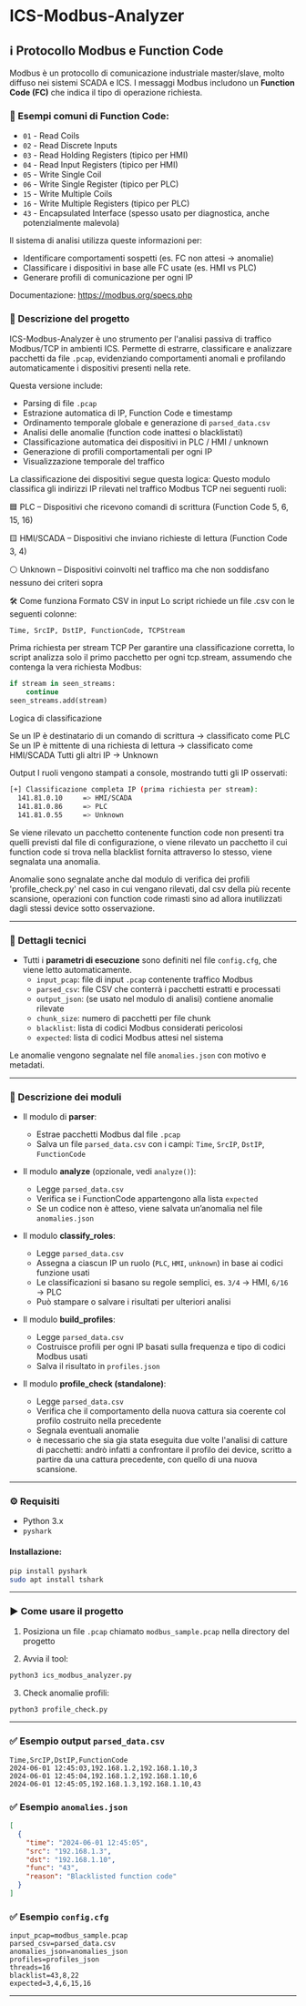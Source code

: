 # ICS-Modbus-Analyzer

## ℹ️ Protocollo Modbus e Function Code

Modbus è un protocollo di comunicazione industriale master/slave, molto diffuso nei sistemi SCADA e ICS. I messaggi Modbus includono un **Function Code (FC)** che indica il tipo di operazione richiesta.

### 🔢 Esempi comuni di Function Code:
- `01` - Read Coils
- `02` - Read Discrete Inputs
- `03` - Read Holding Registers (tipico per HMI)
- `04` - Read Input Registers (tipico per HMI)
- `05` - Write Single Coil
- `06` - Write Single Register (tipico per PLC)
- `15` - Write Multiple Coils
- `16` - Write Multiple Registers (tipico per PLC)
- `43` - Encapsulated Interface (spesso usato per diagnostica, anche potenzialmente malevola)

Il sistema di analisi utilizza queste informazioni per:
- Identificare comportamenti sospetti (es. FC non attesi → anomalie)
- Classificare i dispositivi in base alle FC usate (es. HMI vs PLC)
- Generare profili di comunicazione per ogni IP

Documentazione: https://modbus.org/specs.php

### 📌 Descrizione del progetto

ICS-Modbus-Analyzer è uno strumento per l'analisi passiva di traffico Modbus/TCP in ambienti ICS. Permette di estrarre, classificare e analizzare pacchetti da file `.pcap`, evidenziando comportamenti anomali e profilando automaticamente i dispositivi presenti nella rete.

Questa versione include:
- Parsing di file `.pcap`
- Estrazione automatica di IP, Function Code e timestamp
- Ordinamento temporale globale e generazione di `parsed_data.csv`
- Analisi delle anomalie (function code inattesi o blacklistati)
- Classificazione automatica dei dispositivi in PLC / HMI / unknown
- Generazione di profili comportamentali per ogni IP
- Visualizzazione temporale del traffico

La classificazione dei dispositivi segue questa logica:
Questo modulo classifica gli indirizzi IP rilevati nel traffico Modbus TCP nei seguenti ruoli:

🟦 PLC – Dispositivi che ricevono comandi di scrittura (Function Code 5, 6, 15, 16)

🟨 HMI/SCADA – Dispositivi che inviano richieste di lettura (Function Code 3, 4)

⚪ Unknown – Dispositivi coinvolti nel traffico ma che non soddisfano nessuno dei criteri sopra

🛠️ Come funziona
Formato CSV in input
Lo script richiede un file .csv con le seguenti colonne:

```bash
Time, SrcIP, DstIP, FunctionCode, TCPStream
```

Prima richiesta per stream TCP
Per garantire una classificazione corretta, lo script analizza solo il primo pacchetto per ogni tcp.stream, assumendo che contenga la vera richiesta Modbus:

```python
if stream in seen_streams:
    continue
seen_streams.add(stream)
```

Logica di classificazione

Se un IP è destinatario di un comando di scrittura → classificato come PLC
Se un IP è mittente di una richiesta di lettura → classificato come HMI/SCADA
Tutti gli altri IP → Unknown

Output
I ruoli vengono stampati a console, mostrando tutti gli IP osservati:

```bash
[+] Classificazione completa IP (prima richiesta per stream):
  141.81.0.10     => HMI/SCADA
  141.81.0.86     => PLC
  141.81.0.55     => Unknown
```


Se viene rilevato un pacchetto contenente function code non presenti tra quelli previsti dal file di configurazione,
o viene rilevato un pacchetto il cui function code si trova nella blacklist fornita attraverso lo stesso, viene segnalata una anomalia.

Anomalie sono segnalate anche dal modulo di verifica dei profili 'profile_check.py' nel caso in cui vengano rilevati, dal
csv della più recente scansione, operazioni con function code rimasti sino ad allora inutilizzati dagli stessi device sotto osservazione.

---

### 🔎 Dettagli tecnici

- Tutti i **parametri di esecuzione** sono definiti nel file `config.cfg`, che viene letto automaticamente.
  - `input_pcap`: file di input `.pcap` contenente traffico Modbus
  - `parsed_csv`: file CSV che conterrà i pacchetti estratti e processati
  - `output_json`: (se usato nel modulo di analisi) contiene anomalie rilevate
  - `chunk_size`: numero di pacchetti per file chunk
  - `blacklist`: lista di codici Modbus considerati pericolosi
  - `expected`: lista di codici Modbus attesi nel sistema

Le anomalie vengono segnalate nel file `anomalies.json` con motivo e metadati.

---

### 🔎 Descrizione dei moduli

- Il modulo di **parser**:
  - Estrae pacchetti Modbus dal file `.pcap`
  - Salva un file `parsed_data.csv` con i campi: `Time`, `SrcIP`, `DstIP`, `FunctionCode`

- Il modulo **analyze** (opzionale, vedi `analyze()`):
  - Legge `parsed_data.csv`
  - Verifica se i FunctionCode appartengono alla lista `expected`
  - Se un codice non è atteso, viene salvata un’anomalia nel file `anomalies.json`

- Il modulo **classify_roles**:
  - Legge `parsed_data.csv`
  - Assegna a ciascun IP un ruolo (`PLC`, `HMI`, `unknown`) in base ai codici funzione usati
  - Le classificazioni si basano su regole semplici, es. `3/4` → HMI, `6/16` → PLC
  - Può stampare o salvare i risultati per ulteriori analisi

- Il modulo **build_profiles**:
  - Legge `parsed_data.csv`
  - Costruisce profili per ogni IP basati sulla frequenza e tipo di codici Modbus usati
  - Salva il risultato in `profiles.json`

- Il modulo **profile_check (standalone)**:
  - Legge `parsed_data.csv`
  - Verifica che il comportamento della nuova cattura sia coerente col profilo costruito nella precedente
  - Segnala eventuali anomalie
  - è necessario che sia gia stata eseguita due volte l'analisi di catture di pacchetti: andrò infatti a confrontare il profilo dei device, scritto a partire da una cattura precedente, con quello di una nuova scansione.

---

### ⚙️ Requisiti

- Python 3.x
- `pyshark`

#### Installazione:

```bash
pip install pyshark
sudo apt install tshark
```

---

### ▶️ Come usare il progetto

1. Posiziona un file `.pcap` chiamato `modbus_sample.pcap` nella directory del progetto

2. Avvia il tool:
```bash
python3 ics_modbus_analyzer.py
```

3. Check anomalie profili:
```bash
python3 profile_check.py
```
---

### ✅ Esempio output `parsed_data.csv`
```csv
Time,SrcIP,DstIP,FunctionCode
2024-06-01 12:45:03,192.168.1.2,192.168.1.10,3
2024-06-01 12:45:04,192.168.1.2,192.168.1.10,6
2024-06-01 12:45:05,192.168.1.3,192.168.1.10,43
```

### ✅ Esempio `anomalies.json`
```json
[
  {
    "time": "2024-06-01 12:45:05",
    "src": "192.168.1.3",
    "dst": "192.168.1.10",
    "func": "43",
    "reason": "Blacklisted function code"
  }
]
```

### ✅ Esempio `config.cfg`
```text
input_pcap=modbus_sample.pcap
parsed_csv=parsed_data.csv
anomalies_json=anomalies_json
profiles=profiles_json
threads=16
blacklist=43,8,22
expected=3,4,6,15,16
```

---

